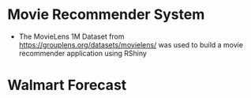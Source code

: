 

# Movie Recommender System
- The MovieLens 1M Dataset from https://grouplens.org/datasets/movielens/ was used to build a movie recommender application using RShiny
# Walmart Forecast
